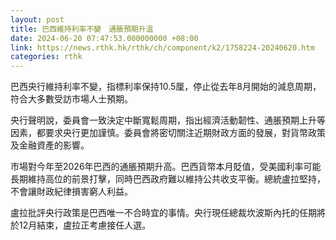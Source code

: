 ```yaml
---
layout: post
title: 巴西維持利率不變　通脹預期升溫
date: 2024-06-20 07:47:53.000000000 +08:00
link: https://news.rthk.hk/rthk/ch/component/k2/1758224-20240620.htm
categories: rthk
---
```


巴西央行維持利率不變，指標利率保持10.5厘，停止從去年8月開始的減息周期，符合大多數受訪市場人士預期。

央行聲明說，委員會一致決定中斷寬鬆周期，指出經濟活動韌性、通脹預期上升等因素，都要求央行更加謹慎。委員會將密切關注近期財政方面的發展，對貨幣政策及金融資產的影響。

市場對今年至2026年巴西的通脹預期升高。巴西貨幣本月貶值，受美國利率可能長期維持高位的前景打擊，同時巴西政府難以維持公共收支平衡。總統盧拉堅持，不會讓財政紀律損害窮人利益。

盧拉批評央行政策是巴西唯一不合時宜的事情。央行現任總裁坎波斯內托的任期將於12月結束，盧拉正考慮接任人選。
